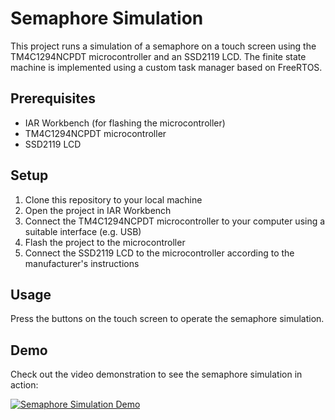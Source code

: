 # Semaphore Simulation

This project runs a simulation of a semaphore on a touch screen using the TM4C1294NCPDT microcontroller and an SSD2119 LCD. The finite state machine is implemented using a custom task manager based on FreeRTOS.

## Prerequisites

- IAR Workbench (for flashing the microcontroller)
- TM4C1294NCPDT microcontroller
- SSD2119 LCD

## Setup

1. Clone this repository to your local machine
2. Open the project in IAR Workbench
3. Connect the TM4C1294NCPDT microcontroller to your computer using a suitable interface (e.g. USB)
4. Flash the project to the microcontroller
5. Connect the SSD2119 LCD to the microcontroller according to the manufacturer's instructions

## Usage

Press the buttons on the touch screen to operate the semaphore simulation.

## Demo

Check out the video demonstration to see the semaphore simulation in action:

[![Semaphore Simulation Demo](https://lh3.googleusercontent.com/pw/AL9nZEWoT2EmCXLYX8jztl_rsRjxFU-gfU3ZSl6AJmGubux-KgIozz5MI14QC7vGSpzTy-_FOCiEqIcY3o-0rSt0PkPV5CYuV8GIgTjOerp0siZXF7F5I99nXnacHig6XDP7TVhPw6TCaICOSpRm0MMul-MjTQ=w880-h496-k-no?authuser=0)](https://photos.app.goo.gl/RNv61KDAsbnV4Ssp9)
